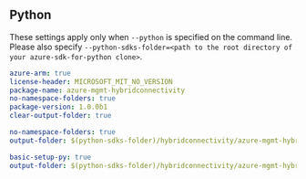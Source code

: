 ## Python

These settings apply only when `--python` is specified on the command line.
Please also specify `--python-sdks-folder=<path to the root directory of your azure-sdk-for-python clone>`.

``` yaml $(track2)
azure-arm: true
license-header: MICROSOFT_MIT_NO_VERSION
package-name: azure-mgmt-hybridconnectivity
no-namespace-folders: true
package-version: 1.0.0b1
clear-output-folder: true
```

``` yaml $(python-mode) == 'update' && $(track2)
no-namespace-folders: true
output-folder: $(python-sdks-folder)/hybridconnectivity/azure-mgmt-hybridconnectivity/azure/mgmt/hybridconnectivity
```

``` yaml $(python-mode) == 'create' && $(track2)
basic-setup-py: true
output-folder: $(python-sdks-folder)/hybridconnectivity/azure-mgmt-hybridconnectivity
```
